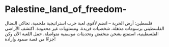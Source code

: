 # Palestine_land_of_freedom-
 فلسطين: أرض الحرية – انضم لأقوى لعبة حرب استراتيجية ملحمية، تحاكي النضال الفلسطيني برسومات مذهلة، شخصيات فريدة، ومستويات غير محدودة. اكتشف الأراضي الفلسطينية، استمتع بشحن منخفض وتحديثات موسمية متواصلة. حمل اللعبة الآن وكن جزءًا من قصة صمود وإرادة!

